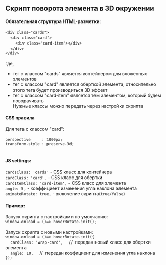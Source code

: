 ## Скрипт поворота элемента в 3D окружении
#### Обязательная структура HTML-разметки:<br>

`<div class="cards">`<br>
&nbsp;&nbsp;&nbsp;&nbsp;`<div class="card">`<br>
&nbsp;&nbsp;&nbsp;&nbsp;&nbsp;&nbsp;&nbsp;&nbsp;`<div class="card-item"></div>`<br>
&nbsp;&nbsp;&nbsp;&nbsp;`</div>`<br>
`</div>`<br><br>
где,
* тег с классом "cards" является контейнером для вложенных элементов 
* тег с классом "card" является оберткой элемента, относительно этого тега будет производиться 3D эффект
* тег с классом "card-item" является тем элементом, который будем поворачивать
<br>Нужные классы можно передать через настройки скрипта
#### CSS правила
Для тега с классом "card": <br><br>
`perspective     : 1000px;`<br>
`transform-style : preserve-3d;`<br><br>
#### JS settings:
`cardsClass: 'cards'` - CSS класс для контейнера<br>
`cardClass: 'card',` - CSS класс для обертки<br>
`cardItemClass: 'card-item',` - CSS класс для элемента<br>
`angle: 5,` - коэффициент изменения угла наклона элемента<br>
`animateRotate: true,` - включение скрипта(`true/false`)<br>

#### Пример:
Запуск скрипта с настройками по умолчанию:<br> 
`window.onload = ()=> hoverRotate.init();`<br><br>
Запуск скрипта с новыми настройками:<br>
`window.onload = ()=> hoverRotate.init({`<br>
&nbsp;&nbsp;&nbsp;&nbsp;`cardClass: 'wrap-card',`&nbsp;&nbsp;&nbsp;&nbsp;&nbsp;//&nbsp;&nbsp;передан новый класс для обертки элемента<br>
&nbsp;&nbsp;&nbsp;&nbsp;`angle: 10,`&nbsp;&nbsp;&nbsp;&nbsp;&nbsp;//&nbsp;&nbsp;передан коэфициент для изменения угла наклона<br>
`});`

